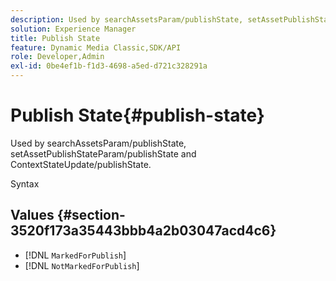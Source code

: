 ```yaml
---
description: Used by searchAssetsParam/publishState, setAssetPublishStateParam/publishState and ContextStateUpdate/publishState.
solution: Experience Manager
title: Publish State
feature: Dynamic Media Classic,SDK/API
role: Developer,Admin
exl-id: 0be4ef1b-f1d3-4698-a5ed-d721c328291a
---
```

# Publish State{#publish-state}

Used by searchAssetsParam/publishState, setAssetPublishStateParam/publishState and ContextStateUpdate/publishState.

 Syntax 

## Values {#section-3520f173a35443bbb4a2b03047acd4c6}

* [!DNL `MarkedForPublish`] 
* [!DNL `NotMarkedForPublish`]

